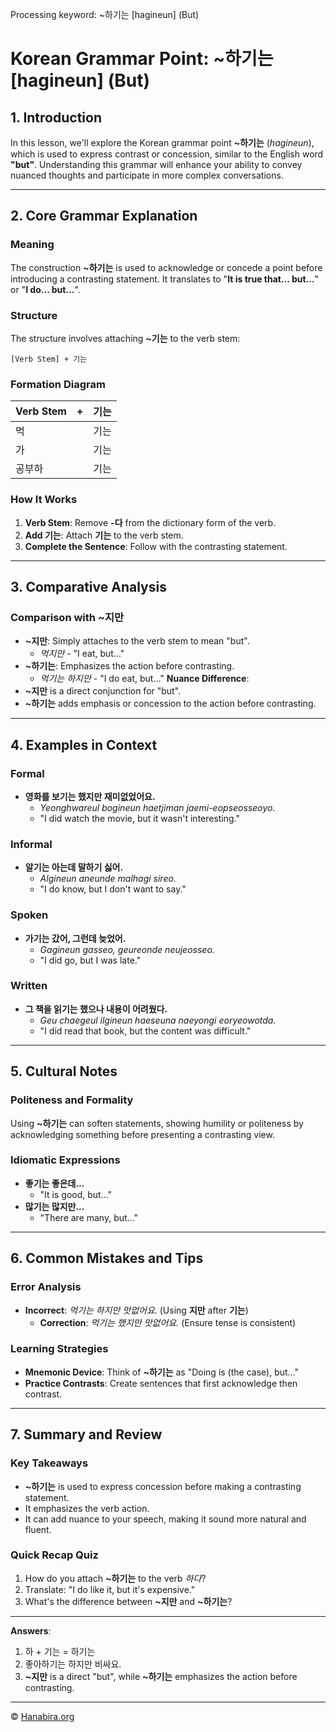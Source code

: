 Processing keyword: ~하기는 [hagineun] (But)
# Korean Grammar Point: ~하기는 [hagineun] (But)

## 1. Introduction
In this lesson, we'll explore the Korean grammar point **~하기는** (*hagineun*), which is used to express contrast or concession, similar to the English word **"but"**. Understanding this grammar will enhance your ability to convey nuanced thoughts and participate in more complex conversations.

---
## 2. Core Grammar Explanation
### Meaning
The construction **~하기는** is used to acknowledge or concede a point before introducing a contrasting statement. It translates to "**It is true that... but...**" or "**I do... but...**".
### Structure
The structure involves attaching **~기는** to the verb stem:
```
[Verb Stem] + 기는
```
### Formation Diagram
| Verb Stem | + | 기는 |
|-----------|---|------|
| 먹        |   | 기는 |
| 가        |   | 기는 |
| 공부하    |   | 기는 |
### How It Works
1. **Verb Stem**: Remove **-다** from the dictionary form of the verb.
2. **Add 기는**: Attach **기는** to the verb stem.
3. **Complete the Sentence**: Follow with the contrasting statement.
---
## 3. Comparative Analysis
### Comparison with **~지만**
- **~지만**: Simply attaches to the verb stem to mean "but".
  - *먹지만* - "I eat, but..."
- **~하기는**: Emphasizes the action before contrasting.
  - *먹기는 하지만* - "I do eat, but..."
**Nuance Difference**:
- **~지만** is a direct conjunction for "but".
- **~하기는** adds emphasis or concession to the action before contrasting.
---
## 4. Examples in Context
### Formal
- **영화를 보기는 했지만 재미없었어요.**
  - *Yeonghwareul bogineun haetjiman jaemi-eopseosseoyo.*
  - "I did watch the movie, but it wasn't interesting."
### Informal
- **알기는 아는데 말하기 싫어.**
  - *Algineun aneunde malhagi sireo.*
  - "I do know, but I don't want to say."
### Spoken
- **가기는 갔어, 그런데 늦었어.**
  - *Gagineun gasseo, geureonde neujeosseo.*
  - "I did go, but I was late."
### Written
- **그 책을 읽기는 했으나 내용이 어려웠다.**
  - *Geu chaegeul ilgineun haeseuna naeyongi eoryeowotda.*
  - "I did read that book, but the content was difficult."
---
## 5. Cultural Notes
### Politeness and Formality
Using **~하기는** can soften statements, showing humility or politeness by acknowledging something before presenting a contrasting view.
### Idiomatic Expressions
- **좋기는 좋은데...**
  - "It is good, but..."
- **많기는 많지만...**
  - "There are many, but..."
---
## 6. Common Mistakes and Tips
### Error Analysis
- **Incorrect**: *먹기는 하지만 맛없어요.* (Using **지만** after **기는**)
  - **Correction**: *먹기는 했지만 맛없어요.* (Ensure tense is consistent)
### Learning Strategies
- **Mnemonic Device**: Think of **~하기는** as "Doing is (the case), but..."
- **Practice Contrasts**: Create sentences that first acknowledge then contrast.
---
## 7. Summary and Review
### Key Takeaways
- **~하기는** is used to express concession before making a contrasting statement.
- It emphasizes the verb action.
- It can add nuance to your speech, making it sound more natural and fluent.
### Quick Recap Quiz
1. How do you attach **~하기는** to the verb *하다*?
2. Translate: "I do like it, but it's expensive."
3. What's the difference between **~지만** and **~하기는**?
---
**Answers**:
1. 하 + 기는 = 하기는
2. 좋아하기는 하지만 비싸요.
3. **~지만** is a direct "but", while **~하기는** emphasizes the action before contrasting.

---
© [Hanabira.org](https://hanabira.org)

